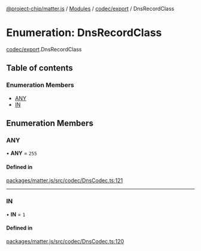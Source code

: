 [@project-chip/matter.js](../README.md) / [Modules](../modules.md) / [codec/export](../modules/codec_export.md) / DnsRecordClass

# Enumeration: DnsRecordClass

[codec/export](../modules/codec_export.md).DnsRecordClass

## Table of contents

### Enumeration Members

- [ANY](codec_export.DnsRecordClass.md#any)
- [IN](codec_export.DnsRecordClass.md#in)

## Enumeration Members

### ANY

• **ANY** = ``255``

#### Defined in

[packages/matter.js/src/codec/DnsCodec.ts:121](https://github.com/project-chip/matter.js/blob/5f71eedebdb9fa54338bde320c311bb359b7455d/packages/matter.js/src/codec/DnsCodec.ts#L121)

___

### IN

• **IN** = ``1``

#### Defined in

[packages/matter.js/src/codec/DnsCodec.ts:120](https://github.com/project-chip/matter.js/blob/5f71eedebdb9fa54338bde320c311bb359b7455d/packages/matter.js/src/codec/DnsCodec.ts#L120)
